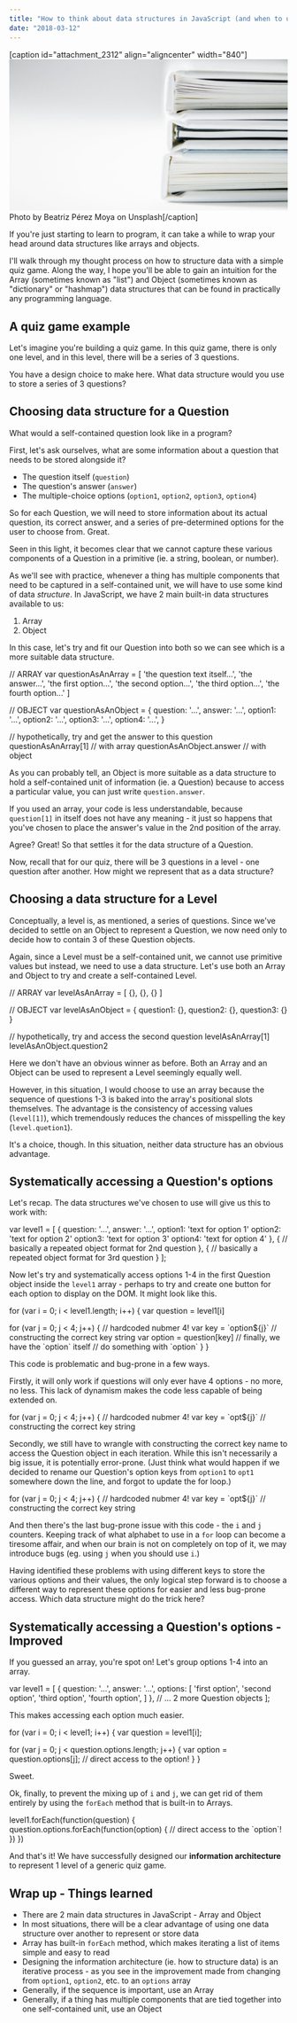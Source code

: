 ```yaml
---
title: "How to think about data structures in JavaScript (and when to use what)"
date: "2018-03-12"
---
```


\[caption id="attachment\_2312" align="aligncenter" width="840"\]![how to decide what data structure to use in javascript nickang blog](images/how-to-decide-what-data-structure-to-use-in-javascript-nickang-blog-1024x556.jpg) Photo by Beatriz Pérez Moya on Unsplash\[/caption\]

If you're just starting to learn to program, it can take a while to wrap your head around data structures like arrays and objects.

I'll walk through my thought process on how to structure data with a simple quiz game. Along the way, I hope you'll be able to gain an intuition for the Array (sometimes known as "list") and Object (sometimes known as "dictionary" or "hashmap") data structures that can be found in practically any programming language.

## A quiz game example

Let's imagine you're building a quiz game. In this quiz game, there is only one level, and in this level, there will be a series of 3 questions.

You have a design choice to make here. What data structure would you use to store a series of 3 questions?

## Choosing data structure for a Question

What would a self-contained question look like in a program?

First, let's ask ourselves, what are some information about a question that needs to be stored alongside it?

- The question itself (`question`)
- The question's answer (`answer`)
- The multiple-choice options (`option1`, `option2`, `option3`, `option4`)

So for each Question, we will need to store information about its actual question, its correct answer, and a series of pre-determined options for the user to choose from. Great.

Seen in this light, it becomes clear that we cannot capture these various components of a Question in a primitive (ie. a string, boolean, or number).

As we'll see with practice, whenever a thing has multiple components that need to be captured in a self-contained unit, we will have to use some kind of data _structure_. In JavaScript, we have 2 main built-in data structures available to us:

1. Array
2. Object

In this case, let's try and fit our Question into both so we can see which is a more suitable data structure.

// ARRAY
var questionAsAnArray = \[
  'the question text itself...',
  'the answer...',
  'the first option...',
  'the second option...',
  'the third option...',
  'the fourth option...'
\]

// OBJECT
var questionAsAnObject = {
  question: '...',
  answer: '...',
  option1: '...',
  option2: '...',
  option3: '...',
  option4: '...',
}

// hypothetically, try and get the answer to this question
questionAsAnArray\[1\]       // with array
questionAsAnObject.answer  // with object

As you can probably tell, an Object is more suitable as a data structure to hold a self-contained unit of information (ie. a Question) because to access a particular value, you can just write `question.answer`.

If you used an array, your code is less understandable, because `question[1]` in itself does not have any meaning - it just so happens that you've chosen to place the answer's value in the 2nd position of the array.

Agree? Great! So that settles it for the data structure of a Question.

Now, recall that for our quiz, there will be 3 questions in a level - one question after another. How might we represent that as a data structure?

## Choosing a data structure for a Level

Conceptually, a level is, as mentioned, a series of questions. Since we've decided to settle on an Object to represent a Question, we now need only to decide how to contain 3 of these Question objects.

Again, since a Level must be a self-contained unit, we cannot use primitive values but instead, we need to use a data structure. Let's use both an Array and Object to try and create a self-contained Level.

// ARRAY
var levelAsAnArray = \[ {}, {}, {} \]

// OBJECT
var levelAsAnObject = {
  question1: {},
  question2: {},
  question3: {}
}

// hypothetically, try and access the second question
levelAsAnArray\[1\]
levelAsAnObject.question2

Here we don't have an obvious winner as before. Both an Array and an Object can be used to represent a Level seemingly equally well.

However, in this situation, I would choose to use an array because the sequence of questions 1-3 is baked into the array's positional slots themselves. The advantage is the consistency of accessing values (`level[1]`), which tremendously reduces the chances of misspelling the key (`level.quetion1`).

It's a choice, though. In this situation, neither data structure has an obvious advantage.

## Systematically accessing a Question's options

Let's recap. The data structures we've chosen to use will give us this to work with:

var level1 = \[
  {
    question: '...',
    answer: '...',
    option1: 'text for option 1'
    option2: 'text for option 2'
    option3: 'text for option 3'
    option4: 'text for option 4'
  },
  {
    // basically a repeated object format for 2nd question
  },
  {
    // basically a repeated object format for 3rd question
  }
\];

Now let's try and systematically access options 1-4 in the first Question object inside the `level1` array - perhaps to try and create one button for each option to display on the DOM. It might look like this.

for (var i = 0; i < level1.length; i++) {
  var question = level1\[i\]

  for (var j = 0; j < 4; j++) { // hardcoded nubmer 4!
    var key = \`option${j}\` // constructing the correct key string
    var option = question\[key\] // finally, we have the \`option\` itself
    // do something with \`option\`
  }
}

This code is problematic and bug-prone in a few ways.

Firstly, it will only work if questions will only ever have 4 options - no more, no less. This lack of dynamism makes the code less capable of being extended on.

  for (var j = 0; j < 4; j++) { // hardcoded nubmer 4!
    var key = \`opt${j}\` // constructing the correct key string

Secondly, we still have to wrangle with constructing the correct key name to access the Question object in each iteration. While this isn't necessarily a big issue, it is potentially error-prone. (Just think what would happen if we decided to rename our Question's option keys from `option1` to `opt1` somewhere down the line, and forgot to update the for loop.)

  for (var j = 0; j < 4; j++) { // hardcoded nubmer 4!
    var key = \`opt${j}\` // constructing the correct key string

And then there's the last bug-prone issue with this code - the `i` and `j` counters. Keeping track of what alphabet to use in a `for` loop can become a tiresome affair, and when our brain is not on completely on top of it, we may introduce bugs (eg. using `j` when you should use `i`.)

Having identified these problems with using different keys to store the various options and their values, the only logical step forward is to choose a different way to represent these options for easier and less bug-prone access. Which data structure might do the trick here?

## Systematically accessing a Question's options - Improved

If you guessed an array, you're spot on! Let's group options 1-4 into an array.

var level1 = \[
  {
    question: '...',
    answer: '...',
    options: \[
      'first option',
      'second option',
      'third option',
      'fourth option',
    \]
  },
  // ... 2 more Question objects
\];

This makes accessing each option much easier.

for (var i = 0; i < level1; i++) {
  var question = level1\[i\];

  for (var j = 0; j < question.options.length; j++) {
    var option = question.options\[j\]; // direct access to the option!
  }
}

Sweet.

Ok, finally, to prevent the mixing up of `i` and `j`, we can get rid of them entirely by using the `forEach` method that is built-in to Arrays.

level1.forEach(function(question) {
  question.options.forEach(function(option) {
    // direct access to the \`option\`!
  })
})

And that's it! We have successfully designed our **information architecture** to represent 1 level of a generic quiz game.

## Wrap up - Things learned

- There are 2 main data structures in JavaScript - Array and Object
- In most situations, there will be a clear advantage of using one data structure over another to represent or store data
- Array has built-in `forEach` method, which makes iterating a list of items simple and easy to read
- Designing the information architecture (ie. how to structure data) is an iterative process - as you see in the improvement made from changing from `option1`, `option2`, etc. to an `options` array
- Generally, if the sequence is important, use an Array
- Generally, if a thing has multiple components that are tied together into one self-contained unit, use an Object
